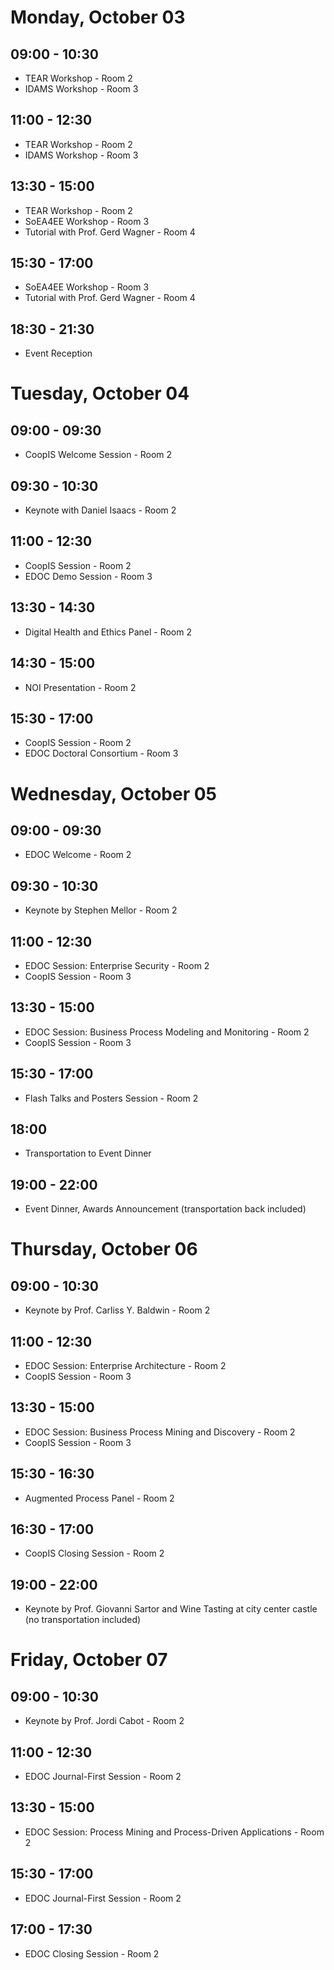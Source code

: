 # Monday, October 03

## 09:00 - 10:30

- TEAR Workshop - Room 2
- IDAMS Workshop - Room 3

## 11:00 - 12:30

- TEAR Workshop - Room 2
- IDAMS Workshop - Room 3

## 13:30 - 15:00

- TEAR Workshop - Room 2
- SoEA4EE Workshop - Room 3
- Tutorial with Prof. Gerd Wagner - Room 4

## 15:30 - 17:00

- SoEA4EE Workshop - Room 3
- Tutorial with Prof. Gerd Wagner - Room 4

## 18:30 - 21:30

- Event Reception

<!-- -------------------------------------------- -->

# Tuesday, October 04

## 09:00 - 09:30

- CoopIS Welcome Session - Room 2

## 09:30 - 10:30

- Keynote with Daniel Isaacs - Room 2

## 11:00 - 12:30

- CoopIS Session - Room 2
- EDOC Demo Session - Room 3

## 13:30 - 14:30

- Digital Health and Ethics Panel - Room 2

## 14:30 - 15:00

- NOI Presentation - Room 2

## 15:30 - 17:00

- CoopIS Session - Room 2
- EDOC Doctoral Consortium - Room 3

<!-- -------------------------------------------- -->

# Wednesday, October 05

## 09:00 - 09:30

- EDOC Welcome - Room 2

## 09:30 - 10:30

- Keynote by Stephen Mellor - Room 2

## 11:00 - 12:30

- EDOC Session: Enterprise Security - Room 2
- CoopIS Session - Room 3

## 13:30 - 15:00

- EDOC Session: Business Process Modeling and Monitoring - Room 2
- CoopIS Session - Room 3

## 15:30 - 17:00

- Flash Talks and Posters Session - Room 2

## 18:00

- Transportation to Event Dinner

## 19:00 - 22:00

- Event Dinner, Awards Announcement (transportation back included)

<!-- -------------------------------------------- -->

# Thursday, October 06

## 09:00 - 10:30

- Keynote by Prof. Carliss Y. Baldwin - Room 2

## 11:00 - 12:30

- EDOC Session: Enterprise Architecture - Room 2
- CoopIS Session - Room 3

## 13:30 - 15:00

- EDOC Session: Business Process Mining and Discovery - Room 2
- CoopIS Session - Room 3

## 15:30 - 16:30

- Augmented Process Panel - Room 2

## 16:30 - 17:00

- CoopIS Closing Session - Room 2

## 19:00 - 22:00

- Keynote by Prof. Giovanni Sartor and Wine Tasting at city center castle (no transportation included)

<!-- -------------------------------------------- -->

# Friday, October 07

## 09:00 - 10:30

- Keynote by Prof. Jordi Cabot - Room 2

## 11:00 - 12:30

- EDOC Journal-First Session - Room 2

## 13:30 - 15:00

- EDOC Session: Process Mining and Process-Driven Applications - Room 2

## 15:30 - 17:00

- EDOC Journal-First Session - Room 2

## 17:00 - 17:30

- EDOC Closing Session - Room 2

